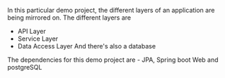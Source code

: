 In this particular demo project, the different layers of an application are being mirrored on.
The different layers are
- API Layer
- Service Layer
- Data Access Layer
  And there's also a database

The dependencies for this demo project are - JPA, Spring boot Web and postgreSQL
